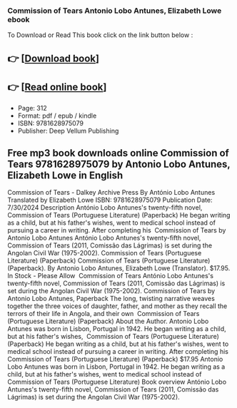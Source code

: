 ### Commission of Tears Antonio Lobo Antunes, Elizabeth Lowe ebook

To Download or Read This book click on the link button below :

## 👉  [**[Download book](http://ebooksharez.info/download.php?group=book&from=github.com&id=717987&lnk=1064 "Download book")**]

## 👉  [**[Read online book](http://ebooksharez.info/download.php?group=book&from=github.com&id=717987&lnk=1064 "Read online book")**]


* Page: 312
* Format: pdf / epub / kindle
* ISBN: 9781628975079
* Publisher: Deep Vellum Publishing



## Free mp3 book downloads online Commission of Tears 9781628975079 by Antonio Lobo Antunes, Elizabeth Lowe in English



 Commission of Tears - Dalkey Archive Press By António Lobo Antunes Translated by Elizabeth Lowe ISBN: 9781628975079 Publication Date: 7/30/2024 Description António Lobo Antunes&#039;s twenty-fifth novel, 
 Commission of Tears (Portuguese Literature) (Paperback) He began writing as a child, but at his father&#039;s wishes, went to medical school instead of pursuing a career in writing. After completing his 
 Commission of Tears by Antonio Lobo Antunes António Lobo Antunes&#039;s twenty-fifth novel, Commission of Tears (2011, Comissão das Lágrimas) is set during the Angolan Civil War (1975-2002).
 Commission of Tears (Portuguese Literature) (Paperback) Commission of Tears (Portuguese Literature) (Paperback). By Antonio Lobo Antunes, Elizabeth Lowe (Translator). $17.95. In Stock - Please Allow 
 Commission of Tears António Lobo Antunes&#039;s twenty-fifth novel, Commission of Tears (2011, Comissão das Lágrimas) is set during the Angolan Civil War (1975-2002).
 Commission of Tears by Antonio Lobo Antunes, Paperback The long, twisting narrative weaves together the three voices of daughter, father, and mother as they recall the terrors of their life in Angola, and their own 
 Commission of Tears (Portuguese Literature) (Paperback) About the Author. Antonio Lobo Antunes was born in Lisbon, Portugal in 1942. He began writing as a child, but at his father&#039;s wishes, 
 Commission of Tears (Portuguese Literature) (Paperback) He began writing as a child, but at his father&#039;s wishes, went to medical school instead of pursuing a career in writing. After completing his 
 Commission of Tears (Portuguese Literature) (Paperback) $17.95 Antonio Lobo Antunes was born in Lisbon, Portugal in 1942. He began writing as a child, but at his father&#039;s wishes, went to medical school instead of 
 Commission of Tears (Portuguese Literature) Book overview António Lobo Antunes&#039;s twenty-fifth novel, Commission of Tears (2011, Comissão das Lágrimas) is set during the Angolan Civil War (1975-2002).





